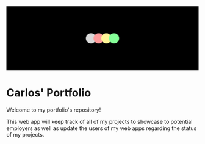 <img alt="Tracker logo background" src="./.github/tracker-background.png">

# Carlos' Portfolio
Welcome to my portfolio's repository!<br>

This web app will keep track of all of my projects to showcase to potential employers as well as update the users of my 
web apps regarding the status of my projects.